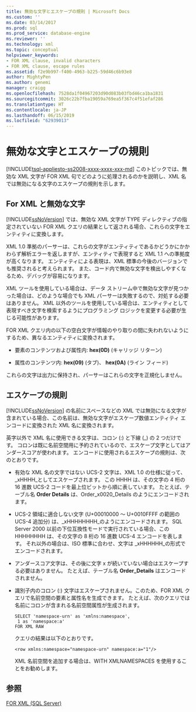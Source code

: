 ```yaml
---
title: 無効な文字とエスケープの規則 | Microsoft Docs
ms.custom: ''
ms.date: 03/14/2017
ms.prod: sql
ms.prod_service: database-engine
ms.reviewer: ''
ms.technology: xml
ms.topic: conceptual
helpviewer_keywords:
- FOR XML clause, invalid characters
- FOR XML clause, escape rules
ms.assetid: f2e9b997-f400-4963-b225-59d46c6b93e8
author: MightyPen
ms.author: genemi
manager: craigg
ms.openlocfilehash: 7528da1f04967203d90d083b03fbd46ca1ba1831
ms.sourcegitcommit: 3026c22b7fba19059a769ea5f367c4f51efaf286
ms.translationtype: HT
ms.contentlocale: ja-JP
ms.lasthandoff: 06/15/2019
ms.locfileid: "62939013"
---
```

# <a name="invalid-characters-and-escape-rules"></a>無効な文字とエスケープの規則
[!INCLUDE[tsql-appliesto-ss2008-xxxx-xxxx-xxx-md](../../includes/tsql-appliesto-ss2008-xxxx-xxxx-xxx-md.md)]
  このトピックでは、無効な XML 文字が FOR XML 句でどのように処理されるのかを説明し、XML 名では無効になる文字のエスケープの規則を示します。  
  
## <a name="for-xml-and-invalid-characters"></a>For XML と無効な文字  
 [!INCLUDE[ssNoVersion](../../includes/ssnoversion-md.md)] では、無効な XML 文字が TYPE ディレクティブの指定されていない FOR XML クエリの結果として返される場合、これらの文字をエンティティに変換します。  
  
 XML 1.0 準拠のパーサーは、これらの文字がエンティティであるかどうかにかかわらず解析エラーを返しますが、エンティティで表現すると XML 1.1 への準拠度が高くなります。 エンティティによる表現は、XML 標準の今後のバージョンでも推奨されると考えられます。 また、コード内で無効な文字を検出しやすくなるため、デバッグが容易になります。  
  
 XML ツールを使用している場合は、データ ストリーム中で無効な文字が見つかった場合は、どのような場合でも XML パーサーは失敗するので、対処する必要はありません。 XML 以外のツールを使用している場合は、エンティティとして表現すべき文字を検索するようにプログラミング ロジックを変更する必要が生じる可能性があります。  
  
 FOR XML クエリ内の以下の空白文字が情報のやり取りの間に失われないようにするため、異なるエンティティに変換されます。  
  
-   要素のコンテンツおよび属性内: **hex(0D)** (キャリッジ リターン)  
  
-   属性のコンテンツ内: **hex(09)** (タブ)、 **hex(0A)** (ライン フィード)  
  
 これらの文字は出力に保持され、パーサーはこれらの文字を正規化しません。  
  
## <a name="escape-rules"></a>エスケープの規則  
 [!INCLUDE[ssNoVersion](../../includes/ssnoversion-md.md)] の名前にスペースなどの XML では無効になる文字が含まれている場合、この名前は、無効な文字がエスケープ数値エンティティ エンコードに変換された XML 名に変換されます。  
  
 英字以外で XML 名に使用できる文字は、コロン (:) と下線 (_) の 2 つだけです。 コロンは既に名前空間用に予約されているので、エスケープ文字としてはアンダースコアが使われます。 エンコードに使用されるエスケープの規則は、次のとおりです。  
  
-   有効な XML 名の文字ではない UCS-2 文字は、XML 1.0 の仕様に従って、_xHHHH\_としてエスケープされます。 この HHHH は、その文字の 4 桁の 16 進数 UCS-2 コードを最上位ビットから順に表しています。 たとえば、テーブル名 **Order Details** は、Order_x0020_Details のようにエンコードされます。  
  
-   UCS-2 領域に適合しない文字 (U+00010000 ～ U+0010FFFF の範囲の UCS-4 追加分) は、_xHHHHHHHH\_のようにエンコードされます。 SQL Server 2000 以前の下位互換性モードで実行されている場合、この HHHHHHHH は、その文字の 8 桁の 16 進数 UCS-4 エンコードを表します。 それ以外の場合は、ISO 標準に合わせ、文字は _xHHHHHH\_の形式でエンコードされます。  
  
-   アンダースコア文字は、その後に文字 x が続いていない場合はエスケープする必要はありません。 たとえば、テーブル名 **Order_Details** はエンコードされません。  
  
-   識別子内のコロン (:) 文字はエスケープされません。このため、FOR XML クエリで名前空間の要素と属性名を生成できます。 たとえば、次のクエリでは名前にコロンが含まれる名前空間属性が生成されます。  
  
    ```  
    SELECT 'namespace-urn' as 'xmlns:namespace',   
     1 as 'namespace:a'   
    FOR XML RAW  
    ```  
  
     クエリの結果は以下のとおりです。  
  
    ```  
    <row xmlns:namespace="namespace-urn" namespace:a="1"/>  
    ```  
  
     XML 名前空間を追加する場合は、WITH XMLNAMESPACES を使用することをお勧めします。  
  
## <a name="see-also"></a>参照  
 [FOR XML &#40;SQL Server&#41;](../../relational-databases/xml/for-xml-sql-server.md)  
  
  
